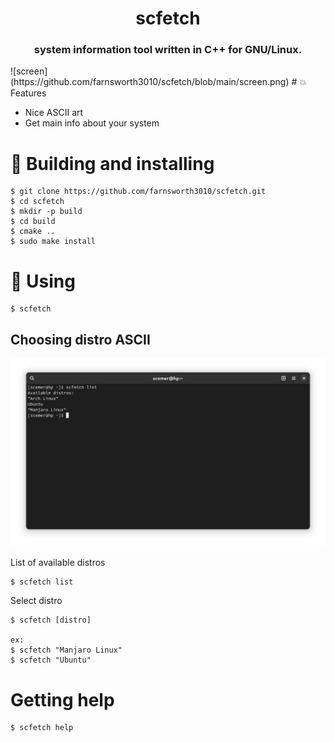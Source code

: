 <h1 align="center">scfetch</h1>
<h3 align="center">
system information tool written in C++ for GNU/Linux.
</h3>
![screen](https://github.com/farnsworth3010/scfetch/blob/main/screen.png)
# 💥 Features

* Nice ASCII art
* Get main info about your system
# 💾 Building and installing

```
$ git clone https://github.com/farnsworth3010/scfetch.git
$ cd scfetch
$ mkdir -p build
$ cd build
$ cmake ..
$ sudo make install
```

# 🏃 Using

```
$ scfetch
```

## Choosing distro ASCII
![screenlist](https://github.com/farnsworth3010/scfetch/blob/main/screenlist.png)

List of available distros 
```
$ scfetch list
```

Select distro
```
$ scfetch [distro]

ex:
$ scfetch "Manjaro Linux"
$ scfetch "Ubuntu"
```

# Getting help

```
$ scfetch help
```